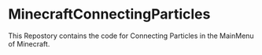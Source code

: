 # MinecraftConnectingParticles

This Repostory contains the code for Connecting Particles in the MainMenu of Minecraft.
